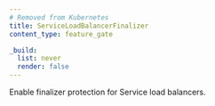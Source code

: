 ```yaml
---
# Removed from Kubernetes
title: ServiceLoadBalancerFinalizer
content_type: feature_gate

_build:
  list: never
  render: false
---
```

Enable finalizer protection for Service load balancers.

